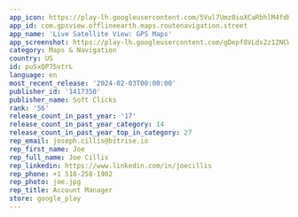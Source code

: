 ```yaml
---
app_icon: https://play-lh.googleusercontent.com/5Vul7Umz0ioXCaRbhlM4fdKKHt_o7Wp9XWK-pw3H9bJY_Ald6TVrMwIY8mYVvKNqcGN6
app_id: com.gpsview.offlineearth.maps.routenavigation.street
app_name: 'Live Satellite View: GPS Maps'
app_screenshot: https://play-lh.googleusercontent.com/gDepf8VLds2z12NCWPZPoWAdiGfR_hKkeGQsSAdSS4668VqpehgGrJqub6PJeOnC3oY
category: Maps & Navigation
country: US
id: puSxQP75vtrL
language: en
most_recent_release: '2024-02-03T00:00:00'
publisher_id: '1417350'
publisher_name: Soft Clicks
rank: '56'
release_count_in_past_year: '17'
release_count_in_past_year_category: 14
release_count_in_past_year_top_in_category: 27
rep_email: joseph.cillis@bitrise.io
rep_first_name: Joe
rep_full_name: Joe Cillis
rep_linkedin: https://www.linkedin.com/in/joecillis
rep_phone: +1 518-258-1902
rep_photo: joe.jpg
rep_title: Account Manager
store: google_play
---
```

